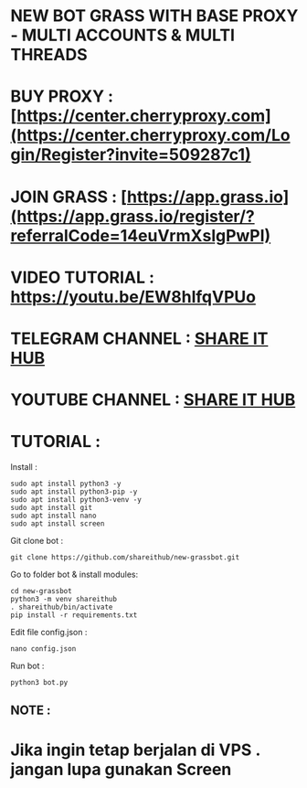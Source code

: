 # NEW BOT GRASS WITH BASE PROXY - MULTI ACCOUNTS & MULTI THREADS

# BUY PROXY : [https://center.cherryproxy.com](https://center.cherryproxy.com/Login/Register?invite=509287c1)

# JOIN GRASS : [https://app.grass.io](https://app.grass.io/register/?referralCode=14euVrmXslgPwPI)

# VIDEO TUTORIAL : https://youtu.be/EW8hlfqVPUo

# TELEGRAM CHANNEL : [SHARE IT HUB](https://t.me/SHAREITHUB_COM)

# YOUTUBE CHANNEL : [SHARE IT HUB](https://www.youtube.com/@SHAREITHUB_COM?sub_confirmation=1)

# TUTORIAL :

Install :
```
sudo apt install python3 -y
sudo apt install python3-pip -y
sudo apt install python3-venv -y
sudo apt install git
sudo apt install nano
sudo apt install screen
```
Git clone bot :
```
git clone https://github.com/shareithub/new-grassbot.git
```

Go to folder bot & install modules:
```
cd new-grassbot
python3 -m venv shareithub
. shareithub/bin/activate
pip install -r requirements.txt
```

Edit file config.json :
```
nano config.json
```

Run bot :
```
python3 bot.py
```


## NOTE :
# Jika ingin tetap berjalan di VPS . jangan lupa gunakan Screen
